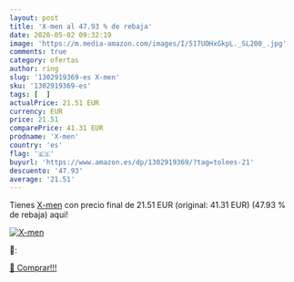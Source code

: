 ```yaml
---
layout: post
title: 'X-men al 47.93 % de rebaja'
date: 2020-05-02 09:32:19
image: 'https://m.media-amazon.com/images/I/517UOHxGkpL._SL200_.jpg'
comments: true
category: ofertas
author: ring
slug: '1302919369-es X-men'
sku: '1302919369-es'
tags: [  ]
actualPrice: 21.51 EUR
currency: EUR
price: 21.51
comparePrice: 41.31 EUR
prodname: 'X-men'
country: 'es'
flag: '🇪🇸'
buyurl: 'https://www.amazon.es/dp/1302919369/?tag=tolees-21'
descuento: '47.93'
average: '21.51'
---
```


Tienes [X-men](https://www.amazon.es/dp/1302919369/?tag=tolees-21) con precio final de  21.51 EUR (original: 41.31 EUR) (47.93 %  de rebaja) aqui!

[![X-men](https://m.media-amazon.com/images/I/517UOHxGkpL._SL200_.jpg)](https://www.amazon.es/dp/1302919369/?tag=tolees-21)

🔎:


[🛒 Comprar!!!](https://www.amazon.es/dp/1302919369/?tag=tolees-21)
